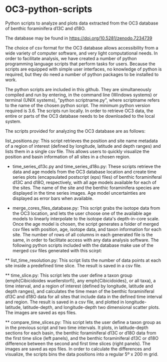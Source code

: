 # OC3-python-scripts
Python scripts to analyze and plots data extracted from the OC3 database of benthic foraminifera d13C and d18O.

The database may be found in https://doi.org/10.5281/zenodo.7234739


The choice of csv format for the OC3 database allows accessibility from a wide variety of 
computer software, and very light computational needs.
In order to facilitate analysis, we have created a number of python programming language scripts that 
perform tasks for users. Because the scripts are equipped with simple user interfaces, no knowledge
of python is required, but they do need a number of python packages to be installed to work. 

The python scripts are included in this github.
They are simultaneously compiled and run by entering, in the command line (Windows systems) or
terminal (UNIX systems), "python scriptname.py", where scriptname refers to the name of the chosen python
script. The minimum python version required is 3.6.
The scripts run locally. In order to retrieve OC3 data, the entire or parts of the OC3 database 
 needs to be downloaded to the local system. 

The scripts provided for analyzing the OC3 database are as follows:


 list_positions.py: This script retrieves the position and site name metadata of a region of interest (defined by
longitude, latitude and depth ranges) and lists them in a single csv file. This allows users to quickly visualize the position
and basin information of all sites in a chosen region. 

* time_series_d13c.py and time_series_d18o.py: These scripts retrieve the data and age models from the OC3 database
location and create time series plots (encapsulated postscript (eps) files) of benthic foraminiferal d13C and d18O, respectively, with all age models available
for each of the sites. The name of the site and the benthic foraminifera species are displayed in the time series images. 
Age model uncertainties are displayed as error bars when available.    

* merge_cores_files_database.py: This script grabs the isotope data from the OC3 location,
and lets the user choose one of the available age models to linearly interpolate to the isotope data's depth-in-core scale. 
Once the age model is chosen, the script generates a folder of merged csv files with position, age, isotope data, and taxon
information for each site. The number of rows of all columns in each generated file is the same, in order to facilitate access 
with any data analysis software. 
The following python scripts included with the database make use of the merged csv files 
generated with this scirpt: 

** list_time_resolution.py: This script lists the number of data points at each site inside a predefined time slice. 
The result is saved in a csv file.

** time_slice.py: This script lets the user define a taxon group 
(emph{Cibicidoides wuellerstorfi}, any emph{Cibicidoides}, or all taxa), a time interval, 
and a region of interest (defined by
longitude, latitude and depth ranges), and calculates
the time mean of the benthic foraminiferal d13C and d18O data for all sites that include data in the defined time interval and region. 
The result is saved in a csv file, and plotted in longitude-latitude, latitude-depth, and
longitude-depth two dimensional scatter plots. The images are saved as eps files.  

** compare_time_slices.py: This script lets the user define a taxon group as in the previous script 
and two time intervals. It plots, in
latitude-depth sections for each basin, the benthic foraminiferal d13C or d18O data from the first time slice (left panels),
and the benthic foraminiferal d13C or d18O difference between the second and first time slices (right panels). 
The images are saved as eps files. In order to calculate the differences and visualize, the scripts bins the data positions
into a regular 5º x 200 m grid. 
